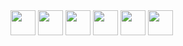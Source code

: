<div style="position:absolute">
  <img width="40px" src="https://static-00.iconduck.com/assets.00/lua-icon-2048x2048-iud9q772.png" alt=""/>
  <img width="40px" src="https://upload.wikimedia.org/wikipedia/commons/thumb/6/6a/JavaScript-logo.png/640px-JavaScript-logo.png" alt=""/>
  <img width="40px" src="https://brandslogos.com/wp-content/uploads/images/css-logo.png" alt=""/>
  <img width="40px" src="https://upload.wikimedia.org/wikipedia/commons/thumb/6/61/HTML5_logo_and_wordmark.svg/1200px-HTML5_logo_and_wordmark.svg.png" alt=""/>
  <img width="40px" src="https://upload.wikimedia.org/wikipedia/commons/thumb/a/a7/React-icon.svg/1200px-React-icon.svg.png" alt=""/>
  <img width="40px" src="https://tplex.com/wp-content/uploads/2024/07/react-native-1.png" alt=""/>
</div>
